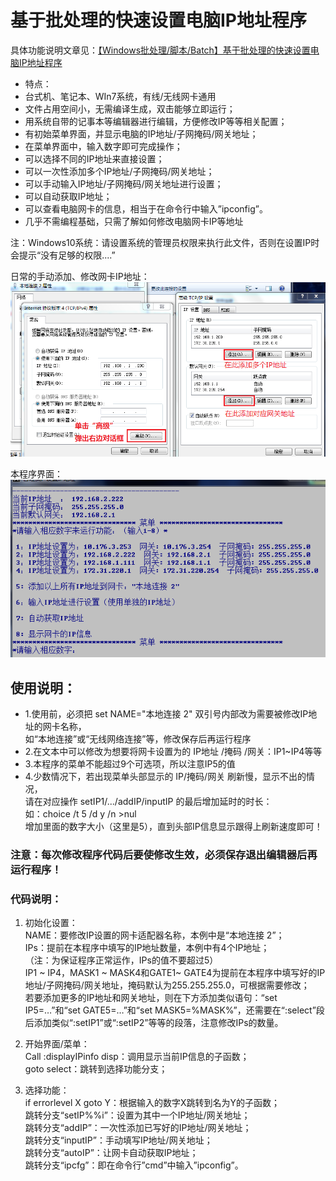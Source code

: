 # 基于批处理的快速设置电脑IP地址程序
具体功能说明文章见：[【Windows批处理/脚本/Batch】基于批处理的快速设置电脑IP地址程序](https://blog.csdn.net/afadasdas/article/details/95136111)

- 特点：  
- 台式机、笔记本、WIn7系统，有线/无线网卡通用  
- 文件占用空间小，无需编译生成，双击能够立即运行；  
- 用系统自带的记事本等编辑器进行编辑，方便修改IP等等相关配置；  
- 有初始菜单界面，并显示电脑的IP地址/子网掩码/网关地址；  
- 在菜单界面中，输入数字即可完成操作；  
- 可以选择不同的IP地址来直接设置；  
- 可以一次性添加多个IP地址/子网掩码/网关地址；  
- 可以手动输入IP地址/子网掩码/网关地址进行设置；  
- 可以自动获取IP地址；  
- 可以查看电脑网卡的信息，相当于在命令行中输入”ipconfig”。  
- 几乎不需编程基础，只需了解如何修改电脑网卡IP等地址

注：Windows10系统：请设置系统的管理员权限来执行此文件，否则在设置IP时会提示“没有足够的权限....”   

日常的手动添加、修改网卡IP地址：  
<img src="https://github.com/jokkkkkkkkkkkkkk/PC-IP-address-Config/blob/master/manual.png" alt="手动添加多个地址"/>  

本程序界面：    
<img src="https://github.com/jokkkkkkkkkkkkkk/PC-IP-address-Config/blob/master/menu.png" alt="程序菜单界面"/>  

## 使用说明：
- 1.使用前，必须把 set NAME="本地连接 2" 双引号内部改为需要被修改IP地址的网卡名称，  
如“本地连接”或“无线网络连接”等，修改保存后再运行程序  
- 2.在文本中可以修改为想要将网卡设置为的 IP地址 /掩码 /网关：IP1~IP4等等  
- 3.本程序的菜单不能超过9个可选项，所以注意IP5的值    
- 4.少数情况下，若出现菜单头部显示的 IP/掩码/网关 刷新慢，显示不出的情况，  
请在对应操作 setIP1/.../addIP/inputIP 的最后增加延时的时长：  
如：choice /t 5 /d y /n >nul  
增加里面的数字大小（这里是5），直到头部IP信息显示跟得上刷新速度即可！  
  
### 注意：每次修改程序代码后要使修改生效，必须保存退出编辑器后再运行程序！  

### 代码说明：  
1. 初始化设置：  
NAME：要修改IP设置的网卡适配器名称，本例中是“本地连接 2”；  
IPs：提前在本程序中填写的IP地址数量，本例中有4个IP地址；  
（注：为保证程序正常运作，IPs的值不要超过5）  
IP1 ~ IP4，MASK1 ~ MASK4和GATE1~ GATE4为提前在本程序中填写好的IP地址/子网掩码/网关地址，掩码默认为255.255.255.0，可根据需要修改；  
若要添加更多的IP地址和网关地址，则在下方添加类似语句：“set IP5=…”和“set GATE5=…”和“set MASK5=%MASK%”，还需要在“:select”段后添加类似“:setIP1”或“:setIP2”等等的段落，注意修改IPs的数量。

2. 开始界面/菜单：  
Call :displayIPinfo disp：调用显示当前IP信息的子函数；  
goto select：跳转到选择功能分支；  

3. 选择功能：  
if errorlevel X goto Y：根据输入的数字X跳转到名为Y的子函数；  
跳转分支“setIP%%i”：设置为其中一个IP地址/网关地址；  
跳转分支“addIP”：一次性添加已写好的IP地址/网关地址；  
跳转分支“inputIP”：手动填写IP地址/网关地址；  
跳转分支“autoIP”：让网卡自动获取IP地址；  
跳转分支“ipcfg”：即在命令行”cmd”中输入”ipconfig”。  

